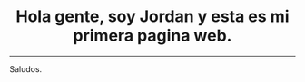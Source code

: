 <HTML>
    <HEAD>
    <TITLE>Mi primera pagina web</TITLE>
    </HEAD>
<BODY>
<H1 align="center" >Hola gente, soy Jordan y esta es mi primera pagina web. </H1>
<HR>
<P>Saludos. </P>
</BODY>
</HTML> 
